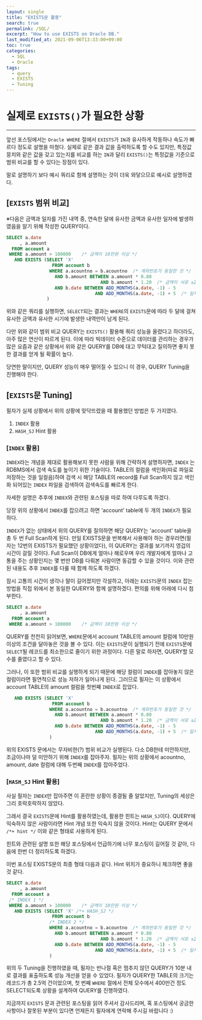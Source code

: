 ```yaml
---
layout: single
title: "EXISTS문 활용"
search: true
permalink: /SQL/
excerpt: "How to use EXISTS on Oracle DB."
last_modified_at: 2021-09-06T13:33:00+09:00
toc: true
categories:
  - SQL
  - Oracle
tags:
  - query
  - EXISTS
  - Tuning
---
```

# 실제로 `EXISTS()`가 필요한 상황

--------------------------------------------------------------------------------------------

앞선 포스팅에서는 `Oracle WHERE` 절에서 `EXISTS`가 `IN`과 유사하게 작동하나 속도가 빠르다 정도로 설명을 마쳤다.
실제로 같은 결과 값을 출력하도록 할 수도 있지만, 특정값 뭉치와 같은 값을 갖고 있는지를 비교를 하는 `IN`과 달리 `EXISTS()`는 특정값을 기준으로 범위 비교를 할 수 있다는 장점이 있다.

말로 설명하기 보다 예시 쿼리로 함께 설명하는 것이 더욱 와닿으므로 예시로 설명하겠다.

## [`EXISTS` 범위 비교]

※다음은 금액과 일자를 가진 내역 중, 연속한 달에 유사한 금액과 유사한 일자에 발생하였음을 알기 위해 작성한 QUERY이다.

```sql
SELECT a.date
     , a.amount
  FROM account a
 WHERE a.amount > 100000    /* 금액이 10만원 이상 */
   AND EXISTS (SELECT 'X'
                 FROM account b
                WHERE a.acountno = b.acountno  /* 계좌번호가 동일한 것 */
                  AND b.amount BETWEEN a.amount * 0.80
                                   AND b.amount * 1.20  /* 금액이 서로 ±20% 차이 */
                  AND b.date BETWEEN ADD_MONTHS(a.date, -1) - 5
                                 AND ADD_MONTHS(a.date, -1) + 5  /* 일자가 서로 ±5일 차이 */
               )
```

위와 같은 쿼리를 실행하면, `SELECT`되는 결과는 `WHERE`의 `EXISTS`문에 따라 두 달에 걸쳐 유사한 금액과 유사한 시기에 발생한 내역만이 남게 된다.

다만 위와 같이 범위 비교 QUERY는 `EXISTS()` 활용해 쿼리 성능을 올렸다고 하더라도, 아주 많은 연산이 따르게 된다. 이에 따라 빅데이터 수준으로 데이터를 관리하는 경우가 많은 요즘과 같은 상황에서 위와 같은 QUERY를 DB에 대고 무턱대고 질의하면 좋지 못한 결과를 얻게 될 확률이 높다.

당연한 말이지만, QUERY 성능이 매우 떨어질 수 있으니 이 경우, QUERY Tuning을 진행해야 한다.

## [`EXISTS`문 Tuning]

필자가 실제 상황에서 위의 상황에 맞닥뜨렸을 때 활용했던 방법은 두 가지였다.

1. `INDEX` 활용
2. `HASH_SJ` Hint 활용

### [`INDEX` 활용]

`INDEX`라는 개념을 제대로 활용해보지 못한 사람을 위해 간략하게 설명하자면, `INDEX` 는 RDBMS에서 검색 속도를 높이기 위한 기술이다. TABLE의 컬럼을 색인화(따로 파일로 저장하는 것을 일컬음)하여 검색 시 해당 TABLE의 record를 Full Scan하지 않고 색인화 되어있는 `INDEX` 파일을 검색하여 검색속도를 빠르게 한다.

자세한 설명은 추후에 `INDEX`와 관련된 포스팅을 따로 하여 다루도록 하겠다.

당장 위의 상황에서 `INDEX`를 잡으려고 하면 'account' table에 두 개의 `INDEX`가 필요하다.

`INDEX`가 없는 상태에서 위의 QUERY를 질의하면 해당 QUERY는 'account' table을 총 두 번 Full Scan하게 된다. 만일 EXISTS문을 반복해서 사용해야 하는 경우라면(필자는 12번의 EXISTS가 필요했던 상황이었다), 이 QUERY는 결과를 보기까지 영겁의 시간이 걸릴 것이다. Full Scan이 DB에게 얼마나 해로우며 우리 개발자에게 얼마나 고통을 주는 상황인지는 몇 번만 DB를 다뤄본 사람이면 동감할 수 있을 것이다. 이와 관련된 내용도 추후 `INDEX`를 다룰 때 함께 하도록 하겠다.

잠시 고통의 시간이 생각나 말이 길어졌지만 각설하고, 아래는 `EXISTS`문의 `INDEX` 잡는 방법을 직접 위에서 본 동일한 QUERY와 함께 설명하겠다. 편의를 위해 아래에 다시 첨부한다.

```sql
SELECT a.date
     , a.amount
  FROM account a
 WHERE a.amount > 100000    /* 금액이 10만원 이상 */
```

QUERY를 천천히 읽어보면, `WHERE`문에서 account TABLE의 amount 컬럼에 10만원 이상의 조건을 달아놓은 것을 볼 수 있다. 이는 `EXISTS`문이 실행되기 전에 `EXISTS`문에 `SELECT`될 레코드를 최소한으로 줄이기 위한 과정이다. 다른 말로 하자면, QUERY할 모수를 줄였다고 할 수 있다.

그러나, 이 또한 범위 비교를 실행하게 되기 때문에 해당 컬럼이 `INDEX`를 잡아놓지 않은 컬럼이라면 필연적으로 성능 저하가 일어나게 된다. 그러므로 필자는 이 상황에서 account TABLE의 amount 컬럼을 첫번째 `INDEX`로 잡았다.

```sql
   AND EXISTS (SELECT 'X'
                 FROM account b
                WHERE a.acountno = b.acountno  /* 계좌번호가 동일한 것 */
                  AND b.amount BETWEEN a.amount * 0.80
                                   AND b.amount * 1.20  /* 금액이 서로 ±20% 차이 */
                  AND b.date BETWEEN ADD_MONTHS(a.date, -1) - 5
                                 AND ADD_MONTHS(a.date, -1) + 5  /* 일자가 서로 ±5일 차이 */
                )
```

위의 EXISTS 문에서는 무자비한(?) 범위 비교가 실행된다. 다소 DB한테 미안하지만, 조금이나마 덜 미안하기 위해 `INDEX`를 잡아주자. 필자는 위의 상황에서 acountno, amount, date 컬럼에 대해 두번째 `INDEX`를 잡아주었다.

### [`HASH_SJ` Hint 활용]

사실 필자는 `INDEX`만 잡아주면 이 혼란한 상황이 종결될 줄 알았지만, Tuning의 세상은 그리 호락호락하지 않았다.

그래서 결국 `EXISTS`문에 Hint를 활용하였는데, 활용한 힌트는 `HASH_SJ`이다. QUERY에 익숙하지 않은 사람이라면 Hint 개념 또한 익숙지 않을 것이다. Hint는 QUERY 문에서 `/*+ hint */` 이와 같은 형태로 사용하게 된다.

힌트와 관련된 설명 또한 해당 포스팅에서 언급하기에 너무 포스팅이 길어질 것 같아, 다음에 한번 더 정리하도록 하겠다.

이번 포스팅 EXISTS문의 최종 형태 다음과 같다. Hint 위치가 중요하니 체크하면 좋을 것 같다.

```sql
SELECT a.date
     , a.amount
  FROM account a
 /* INDEX 1 */
 WHERE a.amount > 100000    /* 금액이 10만원 이상 */
   AND EXISTS (SELECT 'X' /*+ HASH_SJ */
                 FROM account b
                /* INDEX 2 */
                WHERE a.acountno = b.acountno  /* 계좌번호가 동일한 것 */
                  AND b.amount BETWEEN a.amount * 0.80
                                   AND b.amount * 1.20  /* 금액이 서로 ±20% 차이 */
                  AND b.date BETWEEN ADD_MONTHS(a.date, -1) - 5
                                 AND ADD_MONTHS(a.date, -1) + 5  /* 일자가 서로 ±5일 차이 */
                )
```

위의 두 Tuning을 진행하였을 때, 필자는 반나절 혹은 멈추지 않던 QUERY가 10분 내로 결과를 표출하도록 성능 개선을 얻을 수 있었다. 필자가 QUERY한 TABLE의 크기는 레코드가 총 2.5억 건이었으며, 첫 번째 `WHERE` 절에서 전체 모수에서 400만건 정도 SELECT되도록 상황을 설계하여 QUERY를 진행하였다.

지금까지 `EXISTS` 문과 관련된 포스팅을 읽어 주셔서 감사드리며, 혹 포스팅에서 궁금한 사항이나 잘못된 부분이 있다면 언제든지 필자에게 연락해 주시길 바랍니다 :)
